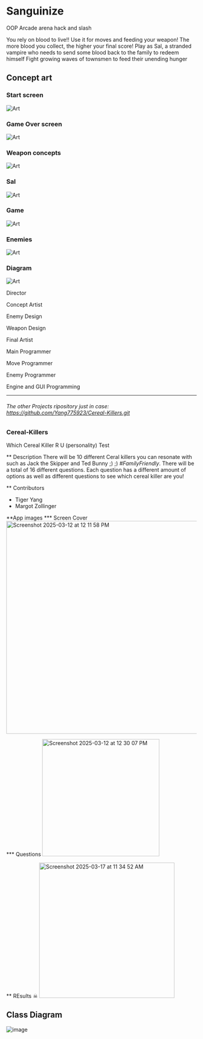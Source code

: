 # Sanguinize

OOP Arcade arena hack and slash

You rely on blood to live!! Use it for moves and feeding your weapon!
The more blood you collect, the higher your final score!
Play as Sal, a stranded vampire who needs to send some blood back to the family to redeem himself
Fight growing waves of townsmen to feed their unending hunger

## Concept art
### Start screen

![Art](https://github.com/fugu2000/sanguinize/blob/main/assets/Sang.jpg?raw=true)

### Game Over screen

![Art](https://github.com/fugu2000/sanguinize/blob/main/assets/Gameover.jpg?raw=true)

### Weapon concepts

![Art](https://github.com/fugu2000/sanguinize/blob/main/assets/Weapons.png?raw=true)

### Sal

![Art](https://github.com/fugu2000/sanguinize/blob/main/assets/Sal.png?raw=true)

### Game

![Art](https://github.com/fugu2000/sanguinize/blob/main/assets/Game.png?raw=true)

### Enemies

![Art](https://github.com/fugu2000/sanguinize/blob/main/assets/Enemies.png?raw=true)

### Diagram

![Art](https://github.com/fugu2000/sanguinize/blob/main/assets/Diagram.png?raw=true)

Director

Concept Artist

Enemy Design

Weapon Design

Final Artist

Main Programmer

Move Programmer

Enemy Programmer

Engine  and GUI Programming


------------------------------------------------------------------------------------
###### The other Projects ripository just in case: https://github.com/Yang775923/Cereal-Killers.git

### Cereal-Killers
Which Cereal Killer R U (personality) Test

** Description
There will be 10 different Ceral killers you can resonate with such as Jack the Skipper and Ted Bunny ;) ;) *#FamilyFriendly*.
There will be a total of 16 different questions. Each question has a different amount of options as well as different questions to see which cereal killer are you! 

** Contributors 
* Tiger Yang
* Margot Zollinger

**App images 
*** Screen Cover
<img width="563" alt="Screenshot 2025-03-12 at 12 11 58 PM" src="https://github.com/user-attachments/assets/00f5a161-377a-4f47-966d-5b5eb0ea3836" />

*** Questions
<img width="310" alt="Screenshot 2025-03-12 at 12 30 07 PM" src="https://github.com/user-attachments/assets/897ad7bb-1457-430b-b46d-4ece59706cac" />

** REsults ☠
<img width="358" alt="Screenshot 2025-03-17 at 11 34 52 AM" src="https://github.com/user-attachments/assets/65fb242d-ed9a-4e89-8ce0-a5db44dea969" />

## Class Diagram
![image](https://github.com/user-attachments/assets/13a24042-9d2a-442f-944c-aac971bd86b5)

